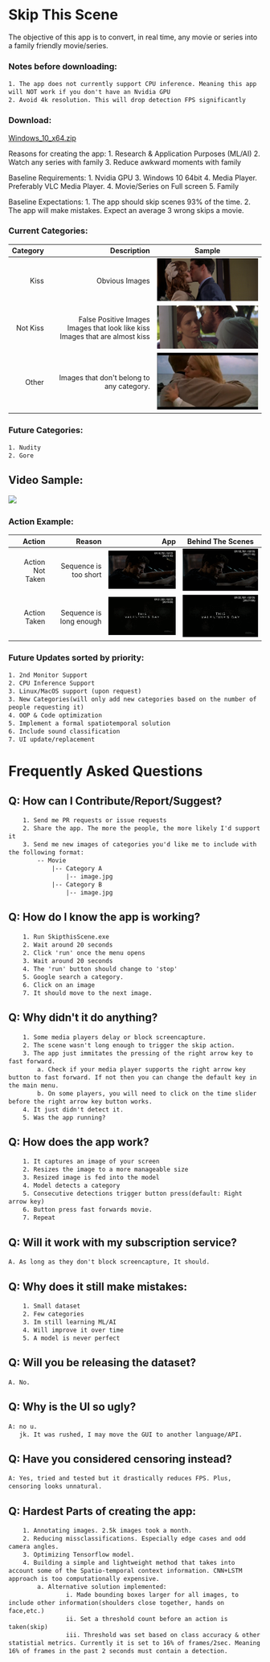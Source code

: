 # Skip This Scene

The objective of this app is to convert, in real time, any movie or series into a family friendly movie/series.


### Notes before downloading:
	1. The app does not currently support CPU inference. Meaning this app will NOT work if you don't have an Nvidia GPU
	2. Avoid 4k resolution. This will drop detection FPS significantly
	
### Download:
[Windows_10_x64.zip](https://drive.google.com/file/d/15e1y1XLuwMjH-IwAEtIS33bf_dFRalwb/view?usp=sharing)

Reasons for creating the app:
	1. Research & Application Purposes (ML/AI)
	2. Watch any series with family
	3. Reduce awkward moments with family
	 
Baseline Requirements:
	1. Nvidia GPU
	3. Windows 10 64bit
	4. Media Player. Preferably VLC Media Player.
	4. Movie/Series on Full screen
	5. Family
 
Baseline Expectations:
	1. The app should skip scenes 93% of the time.
	2. The app will make mistakes. Expect an average 3 wrong skips a movie.
	
### Current Categories:

Category 	  |Description              																| Sample
---------:	  |--------------------------------------------------------------------------------------:  | :---------------------------: 
Kiss  		  |Obvious Images 																			| ![](img/kiss2.png)     
Not Kiss	  |False Positive Images <br>Images that look like kiss <br>Images that are almost kiss		| ![](img/not_kiss2.png)
Other		  |Images that don't belong to any category.												| ![](img/other2.png)

### Future Categories:
	1. Nudity
	2. Gore
	
## Video Sample:
[![](http://img.youtube.com/vi/hD7urt4fQbA/0.jpg)](https://youtu.be/hD7urt4fQbA)
	
### Action Example:

Action    		|Reason	  					|App      			   | Behind The Scenes
---------:		|--------------------:	  	|--------------------: | :---------------------------: 
Action Not Taken|Sequence is too short		|![](img/not_skip.gif) | ![](img/not_skip_behind.gif)     
Action Taken 	| Sequence is long enough	|![](img/skip.gif)	   | ![](img/skip_behind.gif)
		
	 
### Future Updates sorted by priority:
	1. 2nd Monitor Support
	2. CPU Inference Support
	3. Linux/MacOS support (upon request)
	3. New Categories(will only add new categories based on the number of people requesting it)
	4. OOP & Code optimization
	5. Implement a formal spatiotemporal solution
	6. Include sound classification
	7. UI update/replacement


# Frequently Asked Questions

## Q: How can I Contribute/Report/Suggest?
		1. Send me PR requests or issue requests
		2. Share the app. The more the people, the more likely I'd support it
		3. Send me new images of categories you'd like me to include with the following format:
			-- Movie
				|-- Category A
					|-- image.jpg
				|-- Category B
					|-- image.jpg

## Q: How do I know the app is working?	
		1. Run SkipthisScene.exe
		2. Wait around 20 seconds
		2. Click 'run' once the menu opens
		3. Wait around 20 seconds
		4. The 'run' button should change to 'stop' 
		5. Google search a category.
		6. Click on an image
		7. It should move to the next image.
		
## Q: Why didn't it do anything?
		1. Some media players delay or block screencapture.
		2. The scene wasn't long enough to trigger the skip action.
		3. The app just immitates the pressing of the right arrow key to fast forward.
			a. Check if your media player supports the right arrow key button to fast forward. If not then you can change the default key in the main menu.
			b. On some players, you will need to click on the time slider before the right arrow key button works.
		4. It just didn't detect it. 
		5. Was the app running?
		
## Q: How does the app work?
		1. It captures an image of your screen 
		2. Resizes the image to a more manageable size
		3. Resized image is fed into the model
		4. Model detects a category
		5. Consecutive detections trigger button press(default: Right arrow key) 
		6. Button press fast forwards movie.
		7. Repeat
	
## Q: Will it work with my subscription service?
	A. As long as they don't block screencapture, It should.
		
## Q: Why does it still make mistakes:
		1. Small dataset
		2. Few categories
		3. Im still learning ML/AI
		4. Will improve it over time
		5. A model is never perfect
		 
## Q: Will you be releasing the dataset?
	A. No.
	
## Q: Why is the UI so ugly?
	A: no u. 
	   jk. It was rushed, I may move the GUI to another language/API.
	
## Q: Have you considered censoring instead?
	A: Yes, tried and tested but it drastically reduces FPS. Plus, censoring looks unnatural.
	
## Q: Hardest Parts of creating the app:
		1. Annotating images. 2.5k images took a month.
		2. Reducing missclassifications. Especially edge cases and odd camera angles.
		3. Optimizing Tensorflow model.
		4. Building a simple and lightweight method that takes into account some of the Spatio-temporal context information. CNN+LSTM approach is too computationally expensive.
			a. Alternative solution implemented:
					i. Made bounding boxes larger for all images, to include other information(shoulders close together, hands on face,etc.)
					ii. Set a threshold count before an action is taken(skip)
					iii. Threshold was set based on class accuracy & other statistial metrics. Currently it is set to 16% of frames/2sec. Meaning 16% of frames in the past 2 seconds must contain a detection.
					



